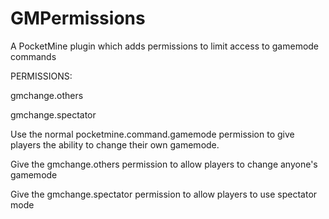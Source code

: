 # GMPermissions

A PocketMine plugin which adds permissions to limit access to gamemode commands

PERMISSIONS:

gmchange.others

gmchange.spectator

Use the normal pocketmine.command.gamemode permission to give players the ability to change
their own gamemode.

Give the gmchange.others permission to allow players to change anyone's gamemode

Give the gmchange.spectator permission to allow players to use spectator mode
